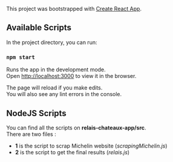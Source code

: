 This project was bootstrapped with [Create React App](https://github.com/facebook/create-react-app).

## Available Scripts

In the project directory, you can run:

### `npm start`

Runs the app in the development mode.<br>
Open [http://localhost:3000](http://localhost:3000) to view it in the browser.

The page will reload if you make edits.<br>
You will also see any lint errors in the console.

## NodeJS Scripts 

You can find all the scripts on **relais-chateaux-app/src**. <br>
There are two files : <br>
- **1** is the script to scrap Michelin website (*scrapingMichelin.js*) <br>
- **2** is the script to get the final results (*relais.js*)
